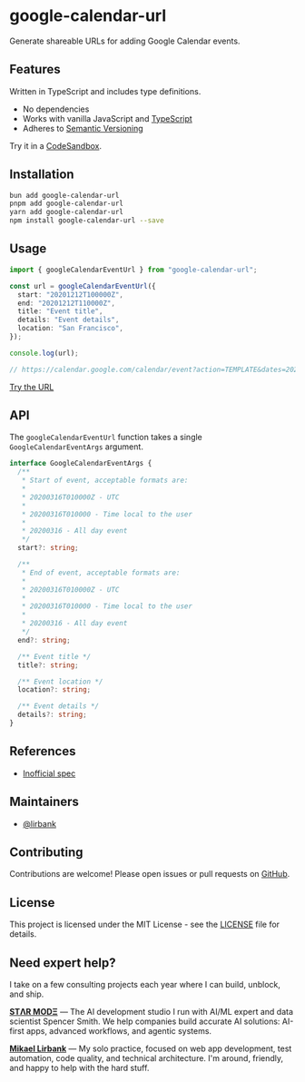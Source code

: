 # google-calendar-url

Generate shareable URLs for adding Google Calendar events.

## Features

Written in TypeScript and includes type definitions.

- No dependencies
- Works with vanilla JavaScript and
  [TypeScript](https://www.typescriptlang.org/)
- Adheres to [Semantic Versioning](https://semver.org/spec/v2.0.0.html)

Try it in a [CodeSandbox](https://codesandbox.io/s/google-calendar-url-fbvyr).

## Installation

```sh
bun add google-calendar-url
pnpm add google-calendar-url
yarn add google-calendar-url
npm install google-calendar-url --save
```

## Usage

```ts
import { googleCalendarEventUrl } from "google-calendar-url";

const url = googleCalendarEventUrl({
  start: "20201212T100000Z",
  end: "20201212T110000Z",
  title: "Event title",
  details: "Event details",
  location: "San Francisco",
});

console.log(url);

// https://calendar.google.com/calendar/event?action=TEMPLATE&dates=20201212T100000Z%2F20201212T110000Z&text=Event+title&details=Event+details&location=San+Francisco
```

[Try the URL ](https://calendar.google.com/calendar/event?action=TEMPLATE&dates=20201212T100000Z%2F20201212T110000Z&text=Event+title&details=Event+details&location=San+Francisco)

## API

The `googleCalendarEventUrl` function takes a single `GoogleCalendarEventArgs`
argument.

```ts
interface GoogleCalendarEventArgs {
  /**
   * Start of event, acceptable formats are:
   *
   * 20200316T010000Z - UTC
   *
   * 20200316T010000 - Time local to the user
   *
   * 20200316 - All day event
   */
  start?: string;

  /**
   * End of event, acceptable formats are:
   *
   * 20200316T010000Z - UTC
   *
   * 20200316T010000 - Time local to the user
   *
   * 20200316 - All day event
   */
  end?: string;

  /** Event title */
  title?: string;

  /** Event location */
  location?: string;

  /** Event details */
  details?: string;
}
```

## References

- [Inofficial spec](https://github.com/InteractionDesignFoundation/add-event-to-calendar-docs/blob/master/services/google.md)

## Maintainers

- [@lirbank](https://github.com/lirbank)

## Contributing

Contributions are welcome! Please open issues or pull requests on
[GitHub](https://github.com/starmode-base/neon-testing/pulls).

## License

This project is licensed under the MIT License - see the [LICENSE](LICENSE) file
for details.

## Need expert help?

I take on a few consulting projects each year where I can build, unblock, and
ship.

**[STΛR MODΞ](https://www.starmode.dev/)** — The AI development studio I run
with AI/ML expert and data scientist Spencer Smith. We help companies build
accurate AI solutions: AI-first apps, advanced workflows, and agentic systems.

**[Mikael Lirbank](https://www.lirbank.com/)** — My solo practice, focused on
web app development, test automation, code quality, and technical architecture.
I'm around, friendly, and happy to help with the hard stuff.
